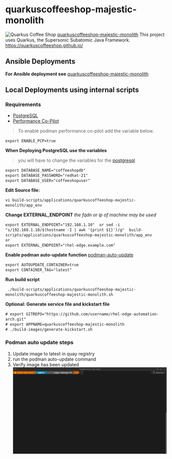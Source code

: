 # quarkuscoffeeshop-majestic-monolith
![Quarkus Coffee Shop](https://raw.githubusercontent.com/quarkuscoffeeshop/quarkuscoffeeshop-ansible/master/images/webpage-example.png)
[quarkuscoffeeshop-majestic-monolith](https://github.com/jeremyrdavis/quarkuscoffeeshop-majestic-monolith)  This project uses Quarkus, the Supersonic Subatomic Java Framework. https://quarkuscoffeeshop.github.io/



Ansible Deployments
--------------------
**For Ansible deployment see**
[quarkuscoffeeshop-majestic-monolith](https://github.com/tosin2013/quarkuscoffeeshop-majestic-monolith-ansible)

Local Deployments using internal scripts
----------------------------------------
### Requirements 
* [PostgreSQL](../../applications/postgresql/README.md)
* [Performance Co-Pilot](../../applications/pcp/README.md)  
> To enable podman performance co-pilot add the variable below.
```
export ENABLE_PCP=true
```



**When Deploying PostgreSQL use the variables**
> you will have to change the variables for the [postgresql](build-scripts/applications/postgresql/README.md)
```
export DATABASE_NAME="coffeeshopdb"
export DATABASE_PASSWORD="redhat-21"
export DATABASE_USER="coffeeshopuser"
```

**Edit Source file:**
```
vi build-scripts/applications/quarkuscoffeeshop-majestic-monolith/app_env
```

**Change EXTERNAL_ENDPOINT**
*the fqdn or ip  of machine may be used*
```
export EXTERNAL_ENDPOINT="192.168.1.10"  or sed -i "s/192.168.1.10/$(hostname -I | awk '{print $1}')/g"  build-scripts/applications/quarkuscoffeeshop-majestic-monolith/app_env
or 
export EXTERNAL_ENDPOINT="rhel-edge.example.com"
```

**Enable podman auto-update function**
[podman-auto-update](http://docs.podman.io/en/latest/markdown/podman-auto-update.1.html#:~:text=podman%20auto%2Dupdate%20looks%20up,the%20image%20has%20been%20updated.)
```
export AUTOUPDATE_CONTAINER=true
export CONTAINER_TAG="latest"
```


**Run build script**
```
 ./build-scripts/applications/quarkuscoffeeshop-majestic-monolith/quarkuscoffeeshop-majestic-monolith.sh 
```

**Optional: Generate service file and kickstart file**
```
# export GITREPO="https://github.com/username/rhel-edge-automation-arch.git"
# export APPNAME=quarkuscoffeeshop-majestic-monolith 
# ./build-images/generate-kickstart.sh
```


### Podman auto update steps
1. Update image to latest in quay registry
2. run the podman auto-update command 
3. Verify image has been updated
![podman auto-update](../../../images/podman-auto-update.gif)